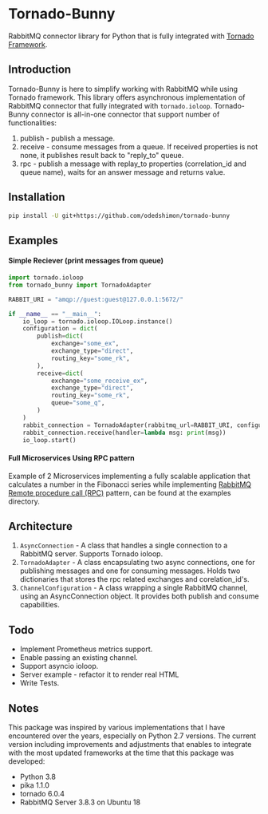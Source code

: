 Tornado-Bunny
=============
RabbitMQ connector library for Python that is fully integrated with [Tornado Framework](http://www.tornadoweb.org).

Introduction
------------
Tornado-Bunny is here to simplify working with RabbitMQ while using Tornado framework.
This library offers asynchronous implementation of RabbitMQ connector that fully integrated with `tornado.ioloop`.
Tornado-Bunny connector is all-in-one connector that support number of functionalities:
1. publish - publish a message.
2. receive - consume messages from a queue. If received properties is not none, it publishes result back to "reply_to" queue.
3. rpc - publish a message with replay_to properties (correlation_id and queue name), waits for an answer message and returns value.

Installation
------------
```bash
pip install -U git+https://github.com/odedshimon/tornado-bunny
```

Examples
-------
#### Simple Reciever (print messages from queue)
```python
import tornado.ioloop
from tornado_bunny import TornadoAdapter

RABBIT_URI = "amqp://guest:guest@127.0.0.1:5672/"

if __name__ == "__main__":
    io_loop = tornado.ioloop.IOLoop.instance()
    configuration = dict(
        publish=dict(
            exchange="some_ex",
            exchange_type="direct",
            routing_key="some_rk",
        ),
        receive=dict(
            exchange="some_receive_ex",
            exchange_type="direct",
            routing_key="some_rk",
            queue="some_q",
        )
    )
    rabbit_connection = TornadoAdapter(rabbitmq_url=RABBIT_URI, configuration=configuration, io_loop=io_loop)
    rabbit_connection.receive(handler=lambda msg: print(msg))
    io_loop.start()
```

#### Full Microservices Using RPC pattern
Example of 2 Microservices implementing a fully scalable application that calculates a number in the Fibonacci series while implementing [RabbitMQ Remote procedure call (RPC)](https://www.rabbitmq.com/tutorials/tutorial-six-python.html) pattern, can be found at the examples directory.

Architecture
------------
1. `AsyncConnection` -
    A class that handles a single connection to a RabbitMQ server.
    Supports Tornado ioloop.
2. `TornadoAdapter` -
    A class encapsulating two async connections, one for publishing messages and one for consuming messages.
    Holds two dictionaries that stores the rpc related exchanges and corelation_id's.
3. `ChannelConfiguration` -
    A class wrapping a single RabbitMQ channel, using an AsyncConnection object.
    It provides both publish and consume capabilities.

Todo
----
* Implement Prometheus metrics support.
* Enable passing an existing channel.
* Support asyncio ioloop.
* Server example - refactor it to render real HTML
* Write Tests.

Notes
-----
This package was inspired by various implementations that I have encountered over the years, especially on Python 2.7 versions.
The current version including improvements and adjustments that enables to integrate with the most updated frameworks at the time that this package was developed:
* Python 3.8
* pika 1.1.0
* tornado 6.0.4
* RabbitMQ Server 3.8.3 on Ubuntu 18

